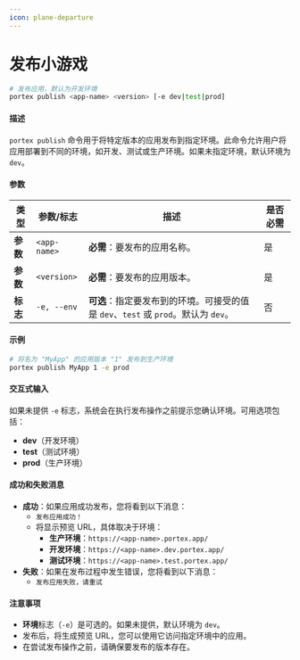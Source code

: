 ```yaml
---
icon: plane-departure
---
```


# 发布小游戏

```bash
# 发布应用，默认为开发环境
portex publish <app-name> <version> [-e dev|test|prod]
```

#### 描述

`portex publish` 命令用于将特定版本的应用发布到指定环境。此命令允许用户将应用部署到不同的环境，如开发、测试或生产环境。如果未指定环境，默认环境为 `dev`。

#### 参数

| 类型     | 参数/标志 | 描述                                                                                                              | 是否必需 |
| -------- | ------------- | ------------------------------------------------------------------------------------------------------------------------ | -------- |
| **参数** | `<app-name>`  | **必需**：要发布的应用名称。                                                                    | 是      |
| **参数** | `<version>`   | **必需**：要发布的应用版本。                                                                 | 是      |
| **标志** | `-e, --env`   | **可选**：指定要发布到的环境。可接受的值是 `dev`、`test` 或 `prod`。默认为 `dev`。 | 否       |

#### 示例

```bash
# 将名为 "MyApp" 的应用版本 "1" 发布到生产环境
portex publish MyApp 1 -e prod
```

#### 交互式输入

如果未提供 `-e` 标志，系统会在执行发布操作之前提示您确认环境。可用选项包括：

* **dev**（开发环境）
* **test**（测试环境）
* **prod**（生产环境）

#### 成功和失败消息

* **成功**：如果应用成功发布，您将看到以下消息：
  * `发布应用成功！`
  * 将显示预览 URL，具体取决于环境：
    * **生产环境**：`https://<app-name>.portex.app/`
    * **开发环境**：`https://<app-name>.dev.portex.app/`
    * **测试环境**：`https://<app-name>.test.portex.app/`
* **失败**：如果在发布过程中发生错误，您将看到以下消息：
  * `发布应用失败，请重试`

#### 注意事项

* **环境**标志（`-e`）是可选的。如果未提供，默认环境为 `dev`。
* 发布后，将生成预览 URL，您可以使用它访问指定环境中的应用。
* 在尝试发布操作之前，请确保要发布的版本存在。
